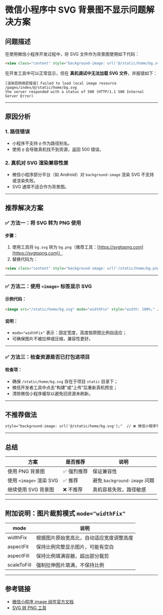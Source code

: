 # 微信小程序中 SVG 背景图不显示问题解决方案

## 问题描述

在使用微信小程序开发过程中，将 SVG 文件作为背景图使用如下代码：

```html
<view class="content" style="background-image: url('@/static/home/bg.svg');"></view>
```

在开发工具中可以正常显示，但在 **真机调试中无法加载 SVG 文件**，并报错如下：

```
[渲染层网络层错误] Failed to load local image resource /pages/index/@/static/home/bg.svg 
the server responded with a status of 500 (HTTP/1.1 500 Internal Server Error)
```

---

## 原因分析

### 1. 路径错误

- 小程序不支持 `@` 作为路径别名。
- 使用 `@` 会导致真机找不到资源，返回 500 错误。

### 2. 真机对 SVG 渲染兼容性差

- 微信小程序部分平台（如 Android）对 `background-image` 渲染 SVG 不支持或渲染失败。
- SVG 通常不适合作为背景图。

---

## 推荐解决方案

### ✅ 方法一：将 SVG 转为 PNG 使用

#### 步骤：

1. 使用工具将 `bg.svg` 转为 `bg.png`（推荐工具：[https://svgtopng.com](https://svgtopng.com)）
2. 替换代码为：

```html
<view class="content" style="background-image: url('/static/home/bg.png'); background-size: cover; background-position: top center;"></view>
```

---

### ✅ 方法二：使用 `<image>` 标签显示 SVG

#### 示例代码：

```html
<image src="/static/home/bg.svg" mode="widthFix" style="width: 100%;" />
```

#### 说明：

- `mode="widthFix"` 表示：固定宽度，高度按原图比例自适应；
- 可确保图片不被拉伸或压缩，兼容性更好。

---

### ✅ 方法三：检查资源是否已打包进项目

#### 检查项：

- 确保 `/static/home/bg.svg` 存在于项目 `static` 目录下；
- 微信开发者工具中点击“构建”或“上传”后重新真机预览；
- 清除微信小程序缓存以避免旧资源未刷新。

---

## 不推荐做法

```html
style="background-image: url('@/static/home/bg.svg');"  // ❌ 微信小程序不支持 @ 路径
```

---

## 总结

| 方案         | 是否推荐 | 说明 |
|--------------|----------|------|
| 使用 PNG 背景图 | ✅ 强烈推荐 | 保证兼容性 |
| 使用 `<image>` 渲染 SVG | ✅ 推荐 | 避免 `background-image` 问题 |
| 继续使用 SVG 背景图 | ❌ 不推荐 | 真机容易失败，路径敏感 |

---

## 附加说明：图片裁剪模式 `mode="widthFix"`

| mode       | 说明 |
|------------|------|
| widthFix   | 根据图片原始宽高比，自动适应宽度调整高度 |
| aspectFit  | 保持比例完整显示图片，可能有空白 |
| aspectFill | 保持比例填满容器，超出部分裁剪 |
| scaleToFill | 强制拉伸图片填满，不保持比例 |

---

## 参考链接

- [微信小程序 image 组件官方文档](https://developers.weixin.qq.com/miniprogram/dev/component/image.html)
- [SVG 转 PNG 工具](https://svgtopng.com)
